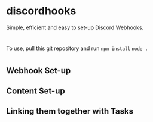# discordhooks
Simple, efficient and easy to set-up Discord Webhooks.

# 
To use, pull this git repository and run `npm install` `node .`

#
<h2> Webhook Set-up </h2>

<h2> Content Set-up </h2>

<h2> Linking them together with Tasks </h2>